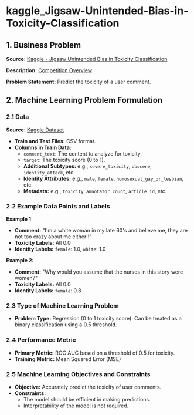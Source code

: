 # kaggle_Jigsaw-Unintended-Bias-in-Toxicity-Classification

## 1. Business Problem

**Source:** [Kaggle - Jigsaw Unintended Bias in Toxicity Classification](https://www.kaggle.com/c/jigsaw-unintended-bias-in-toxicity-classification)

**Description:** [Competition Overview](https://www.kaggle.com/c/jigsaw-unintended-bias-in-toxicity-classification/overview/description)

**Problem Statement:** Predict the toxicity of a user comment.

## 2. Machine Learning Problem Formulation

### 2.1 Data

**Source:** [Kaggle Dataset](https://www.kaggle.com/c/jigsaw-unintended-bias-in-toxicity-classification/data)

- **Train and Test Files:** CSV format.
- **Columns in Train Data:**
  - `comment_text`: The content to analyze for toxicity.
  - `target`: The toxicity score (0 to 1).
  - **Additional Subtypes:** e.g., `severe_toxicity`, `obscene`, `identity_attack`, etc.
  - **Identity Attributes:** e.g., `male`, `female`, `homosexual_gay_or_lesbian`, etc.
  - **Metadata:** e.g., `toxicity_annotator_count`, `article_id`, etc.

### 2.2 Example Data Points and Labels

**Example 1:**

- **Comment:** "I'm a white woman in my late 60's and believe me, they are not too crazy about me either!!"
- **Toxicity Labels:** All 0.0
- **Identity Labels:** `female`: 1.0, `white`: 1.0

**Example 2:**

- **Comment:** "Why would you assume that the nurses in this story were women?"
- **Toxicity Labels:** All 0.0
- **Identity Labels:** `female`: 0.8

### 2.3 Type of Machine Learning Problem

- **Problem Type:** Regression (0 to 1 toxicity score). Can be treated as a binary classification using a 0.5 threshold.

### 2.4 Performance Metric

- **Primary Metric:** ROC AUC based on a threshold of 0.5 for toxicity.
- **Training Metric:** Mean Squared Error (MSE)

### 2.5 Machine Learning Objectives and Constraints

- **Objective:** Accurately predict the toxicity of user comments.
- **Constraints:**
  - The model should be efficient in making predictions.
  - Interpretability of the model is not required.
